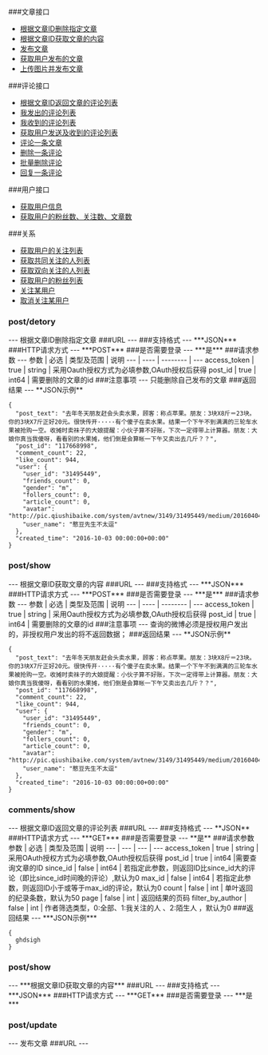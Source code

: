 ###文章接口
* [根据文章ID删除指定文章](#post-destory)     
* [根据文章ID获取文章的内容](#post-show)
* [发布文章](#post-update)   
* [获取用户发布的文章](#posts-user)
* [上传图片并发布文章](#post/upload)

###评论接口
* [根据文章ID返回文章的评论列表](#comments-show) 
* [我发出的评论列表](#)
* [我收到的评论列表](#)
* [获取用户发送及收到的评论列表](#)
* [评论一条文章](#)
* [删除一条评论](#)
* [批量删除评论](#)
* [回复一条评论](#)   

###用户接口
* [获取用户信息](#)
* [获取用户的粉丝数、关注数、文章数](#)    
    
###关系
* [获取用户的关注列表](#)
* [获取共同关注的人列表](#)
* [获取双向关注的人列表](#)
* [获取用户的粉丝列表](#)
* [关注某用户](#)
* [取消关注某用户](#)

<h3 id='post-destory'>post/detory</h3>
---
根据文章ID删除指定文章
###URL
---
<http://127.0.0.1:8000/api/v1.0/post/destory>	
###支持格式
---
***JSON***
###HTTP请求方式
---
***POST***
###是否需要登录
---
***是***
###请求参数
---
参数 | 必选 | 类型及范围 | 说明 
--- | ---- | -------- | ---
access_token | true | string | 采用Oauth授权方式为必填参数,OAuth授权后获得
post_id | true | int64 | 需要删除的文章的id
###注意事项
---
只能删除自己发布的文章
###返回结果
---
**JSON示例**  

```
{
  "post_text": "去年冬天朋友赶会头卖水果，顾客：称点苹果。朋友：3块X8斤＝23块。你的3块X7斤正好20元。很快传开·····有个傻子在卖水果。结果一个下午不到满满的三轮车水果被抢购一空。收摊时卖祙子的大娘提醒：小伙子算不好账，下次一定得带上计算器。朋友：大娘你真当我傻呀，看看别的水果摊，他们倒是会算帐一下午又卖出去几斤？？",
  "post_id": "117668998",
  "comment_count": 22,
  "like_count": 944,
  "user": {
    "user_id": "31495449",
    "friends_count": 0,
    "gender": "m",
    "follers_count": 0,
    "article_count": 0,
    "avatar": "http://pic.qiushibaike.com/system/avtnew/3149/31495449/medium/20160404144203.jpg",
    "user_name": "憨豆先生不太逗"
  },
  "created_time": "2016-10-03 00:00:00+00:00"
}
```
<h3 id='post-show'>post/show</h3>
---
根据文章ID获取文章的内容
###URL
---
<http://127.0.0.1:8000/api/v1.0/post/show>	
###支持格式
---
***JSON***
###HTTP请求方式
---
***POST***
###是否需要登录
---
***是***
###请求参数
---
参数 | 必选 | 类型及范围 | 说明 
--- | ---- | -------- | ---
access_token | true | string | 采用Oauth授权方式为必填参数,OAuth授权后获得
post_id | true | int64 | 需要删除的文章的id
###注意事项
---
查询的微博必须是授权用户发出的，非授权用户发出的将不返回数据；
###返回结果
---
**JSON示例**  

```
{
  "post_text": "去年冬天朋友赶会头卖水果，顾客：称点苹果。朋友：3块X8斤＝23块。你的3块X7斤正好20元。很快传开·····有个傻子在卖水果。结果一个下午不到满满的三轮车水果被抢购一空。收摊时卖祙子的大娘提醒：小伙子算不好账，下次一定得带上计算器。朋友：大娘你真当我傻呀，看看别的水果摊，他们倒是会算帐一下午又卖出去几斤？？",
  "post_id": "117668998",
  "comment_count": 22,
  "like_count": 944,
  "user": {
    "user_id": "31495449",
    "friends_count": 0,
    "gender": "m",
    "follers_count": 0,
    "article_count": 0,
    "avatar": "http://pic.qiushibaike.com/system/avtnew/3149/31495449/medium/20160404144203.jpg",
    "user_name": "憨豆先生不太逗"
  },
  "created_time": "2016-10-03 00:00:00+00:00"
}
```


<h3 id='comments-show'>comments/show</h3>
---
根据文章ID返回文章的评论列表
###URL
---
<http://127.0.0.1:8000/api/v1.0/comments/show.json>
###支持格式
---
**JSON**
###HTTP请求方式
---
***GET***
###是否需要登录
---
**是**
###请求参数
参数 | 必选 | 类型及范围 | 说明  
--- | --- | --- | --- 
access_token | true | string | 采用OAuth授权方式为必填参数,OAuth授权后获得 
post_id | true | int64 |需要查询文章的ID
since_id | false | int64 | 若指定此参数，则返回ID比since_id大的评论（即比since_id时间晚的评论）,默认为0
max_id | false | int64 | 若指定此参数，则返回ID小于或等于max_id的评论，默认为0
count | false | int | 单叶返回的纪录条数，默认为50
page | false | int | 返回结果的页码
filter_by_author | false | int | 作者筛选类型，0:全部、1:我关注的人 、2:陌生人 ，默认为0
###返回结果
---
***JSON示例***   

```   
{
  ghdsigh
}
```    
<h3 id="post-show">post/show</h3>
---
***根据文章ID获取文章的内容***
###URL
---
<http://127.0.0.1:8000/post/show>
###支持格式
---
***JSON***
###HTTP请求方式
---
***GET***
###是否需要登录
---
***是***

<h3 id='post-update'>post/update</h3>
---
发布文章
###URL
---
<http://127.0.0.1:8000/post/update>


